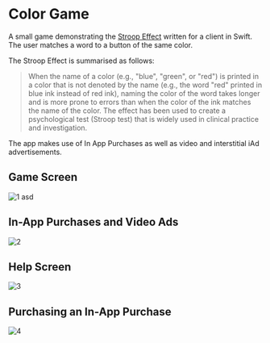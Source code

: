 # Color Game
A small game demonstrating the [Stroop Effect](https://en.wikipedia.org/wiki/Stroop_effect) written for a client in Swift. The user matches a word to a button of the same color. 

The Stroop Effect is summarised as follows: 
> When the name of a color (e.g., "blue", "green", or "red") is printed in a color that is not denoted by the name (e.g., the word "red" printed in blue ink instead of red ink), naming the color of the word takes longer and is more prone to errors than when the color of the ink matches the name of the color. The effect has been used to create a psychological test (Stroop test) that is widely used in clinical practice and investigation.

The app makes use of In App Purchases as well as video and interstitial iAd advertisements.

## Game Screen

![1](https://cloud.githubusercontent.com/assets/10298140/17519287/8d6f5968-5e4b-11e6-93bc-ccb6c2b11a11.png)
asd
## In-App Purchases and Video Ads

![2](https://cloud.githubusercontent.com/assets/10298140/17519288/8d73082e-5e4b-11e6-8692-bc4d1bd661b9.png)

## Help Screen

![3](https://cloud.githubusercontent.com/assets/10298140/17519285/8d65655c-5e4b-11e6-9baf-cbf0df7a6600.png)

## Purchasing an In-App Purchase

![4](https://cloud.githubusercontent.com/assets/10298140/17519286/8d684790-5e4b-11e6-8d0f-ab1da7365321.png)
